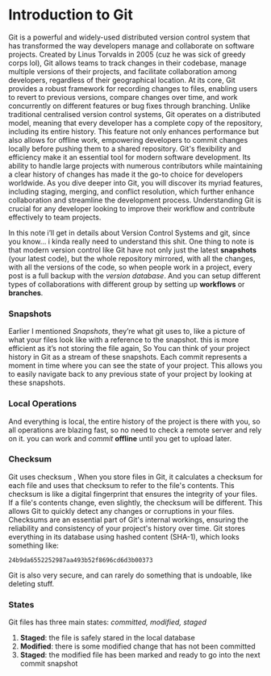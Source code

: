 # Introduction to Git
Git is a powerful and widely-used distributed version control system that has transformed the way developers manage and collaborate on software projects. Created by Linus Torvalds in 2005 (cuz he was sick of greedy corps lol), Git allows teams to track changes in their codebase, manage multiple versions of their projects, and facilitate collaboration among developers, regardless of their geographical location.
At its core, Git provides a robust framework for recording changes to files, enabling users to revert to previous versions, compare changes over time, and work concurrently on different features or bug fixes through branching. Unlike traditional centralised version control systems, Git operates on a distributed model, meaning that every developer has a complete copy of the repository, including its entire history. This feature not only enhances performance but also allows for offline work, empowering developers to commit changes locally before pushing them to a shared repository.
Git's flexibility and efficiency make it an essential tool for modern software development. Its ability to handle large projects with numerous contributors while maintaining a clear history of changes has made it the go-to choice for developers worldwide. As you dive deeper into Git, you will discover its myriad features, including staging, merging, and conflict resolution, which further enhance collaboration and streamline the development process. Understanding Git is crucial for any developer looking to improve their workflow and contribute effectively to team projects.

In this note i’ll get in details about Version Control Systems and git, since you know… i kinda really need to understand this shit.
One thing to note is that modern version control like Git have not only just the latest **snapshots** (your latest code), but the whole repository mirrored, with all the changes, with all the versions of the code, so when people work in a project, every post is a full backup with the *version database*. And you can setup different types of collaborations with different group by setting up **workflows** or **branches**. 

### Snapshots
Earlier I mentioned *Snapshots*, they’re what git uses to, like a picture of what your files look like with a reference to the snapshot. this is more efficient as it’s not storing the file again, So You can think of your project history in Git as a stream of these snapshots. Each commit represents a moment in time where you can see the state of your project. This allows you to easily navigate back to any previous state of your project by looking at these snapshots.

### Local Operations
And everything is local, the entire history of the project is there with you, so all operations are blazing fast, so no need to check a remote server and rely on it. you can work and *commit* **offline** until you get to upload later.

### Checksum
Git uses checksum , When you store files in Git, it calculates a checksum for each file and uses that checksum to refer to the file's contents. This checksum is like a digital fingerprint that ensures the integrity of your files. If a file's contents change, even slightly, the checksum will be different. This allows Git to quickly detect any changes or corruptions in your files. Checksums are an essential part of Git's internal workings, ensuring the reliability and consistency of your project's history over time. Git stores everything in its database using hashed content (SHA-1), which looks something like:

	24b9da6552252987aa493b52f8696cd6d3b00373

Git is also very secure, and can rarely do something that is undoable, like deleting stuff.
### States
Git files has three main states: *committed, modified, staged*
1. **Staged**: the file is safely stared in the local database
2. **Modified**: there is some modified change that has not been committed
3. **Staged**: the modified file has been marked and ready to go into the next commit snapshot
